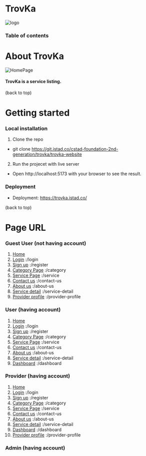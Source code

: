 # TrovKa

![logo](https://git.istad.co/cstad-foundation-2nd-generation/trovka/trovka-website/-/raw/adminh/trovka/public/image/logo/Trovka-logo-official.png?ref_type=heads)

### Table of contents

# About TrovKa

![HomePage](https://git.istad.co/cstad-foundation-2nd-generation/trovka/trovka-website/-/raw/adminh/trovka/Trovka%20Home%20Screenshort.png)

#### TrovKa is a service listing.

(back to top)

# Getting started

### Local installation

1. Clone the repo
  - git clone https://git.istad.co/cstad-foundation-2nd-generation/trovka/trovka-website

2. Run the projecet with live server
  - Open http://localhost:5173 with your browser to see the result.

### Deployment
  - Deployment: https://trovka.istad.co/

(back to top)

# Page URL

### Guest User (not having account)

1. [Home](url)
2. [Login](url) :/login
3. [Sign up](url) :/register
4. [Category Page](url) :/category
5. [Service Page](url) :/service 
6. [Contact us](url) :/contact-us
7. [About us](url) :/about-us
8. [Service detail](url) :/service-detail
9. [Provider profile](url) :/provider-profile

###  User (having account)
1. [Home](url)
2. [Login](url) :/login
3. [Sign up](url) :/register
4. [Category Page](url) :/category
5. [Service Page](url) :/service 
6. [Contact us](url) :/contact-us
7. [About us](url) :/about-us
8. [Service detail](url) :/service-detail
9. [Dashboard](url) :/dashboard


###  Provider (having account)
1. [Home](url)
2. [Login](url) :/login
3. [Sign up](url) :/register
4. [Category Page](url) :/category
5. [Service Page](url) :/service 
6. [Contact us](url) :/contact-us
7. [About us](url) :/about-us
8. [Service detail](url) :/service-detail
9. [Dashboard](url) :/dashboard
10. [Provider profile](url) :/provider-profile

###  Admin (having account)


